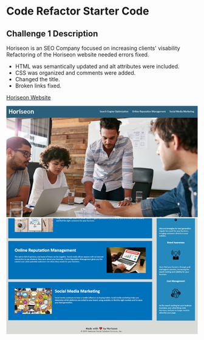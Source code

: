 # Code Refactor Starter Code #
## Challenge 1 Description ##

Horiseon is an SEO Company focused on increasing clients' visability 
Refactoring of the Horiseon website needed errors fixed. 

* HTML was semantically updated and alt attributes were included.
* CSS was organized and comments were added.
* Changed the title.
* Broken links fixed. 

[Horiseon Website](https://rhx1138.github.io/horiseon/)

![Horiseon screenshot one](/assets/images/horiseon-1.jpg "Horiseon Refactored") 
![Horiseon screenshot two](/assets/images/horiseon-2.jpg "Horiseon Refactored")




